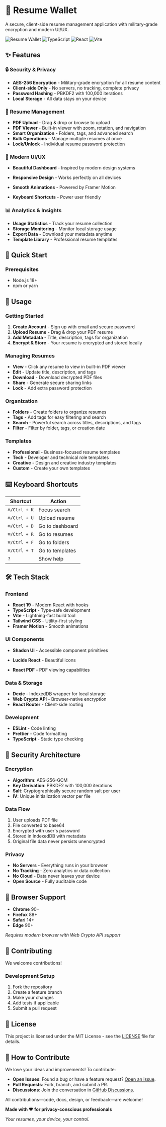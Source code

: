 # 🔐 Resume Wallet

A secure, client-side resume management application with military-grade encryption and modern UI/UX.

![Resume Wallet](https://img.shields.io/badge/Resume-Wallet-blue?style=for-the-badge)
![TypeScript](https://img.shields.io/badge/TypeScript-007ACC?style=for-the-badge&logo=typescript&logoColor=white)
![React](https://img.shields.io/badge/React-20232A?style=for-the-badge&logo=react&logoColor=61DAFB)
![Vite](https://img.shields.io/badge/Vite-646CFF?style=for-the-badge&logo=vite&logoColor=white)

## ✨ Features

### 🔒 **Security & Privacy**
- **AES-256 Encryption** - Military-grade encryption for all resume content
- **Client-side Only** - No servers, no tracking, complete privacy
- **Password Hashing** - PBKDF2 with 100,000 iterations
- **Local Storage** - All data stays on your device

### 📄 **Resume Management**
- **PDF Upload** - Drag & drop or browse to upload
- **PDF Viewer** - Built-in viewer with zoom, rotation, and navigation
- **Smart Organization** - Folders, tags, and advanced search
- **Bulk Operations** - Manage multiple resumes at once
- **Lock/Unlock** - Individual resume password protection

### 🎨 **Modern UI/UX**
- **Beautiful Dashboard** - Inspired by modern design systems
- **Responsive Design** - Works perfectly on all devices

- **Smooth Animations** - Powered by Framer Motion
- **Keyboard Shortcuts** - Power user friendly

### 📊 **Analytics & Insights**
- **Usage Statistics** - Track your resume collection
- **Storage Monitoring** - Monitor local storage usage
- **Export Data** - Download your metadata anytime
- **Template Library** - Professional resume templates

## 🚀 Quick Start

### Prerequisites
- Node.js 18+ 
- npm or yarn


## 🎯 Usage

### Getting Started
1. **Create Account** - Sign up with email and secure password
2. **Upload Resume** - Drag & drop your PDF resume
3. **Add Metadata** - Title, description, tags for organization
4. **Encrypt & Store** - Your resume is encrypted and stored locally

### Managing Resumes
- **View** - Click any resume to view in built-in PDF viewer
- **Edit** - Update title, description, and tags
- **Download** - Download decrypted PDF files
- **Share** - Generate secure sharing links
- **Lock** - Add extra password protection

### Organization
- **Folders** - Create folders to organize resumes
- **Tags** - Add tags for easy filtering and search
- **Search** - Powerful search across titles, descriptions, and tags
- **Filter** - Filter by folder, tags, or creation date

### Templates
- **Professional** - Business-focused resume templates
- **Tech** - Developer and technical role templates  
- **Creative** - Design and creative industry templates
- **Custom** - Create your own templates

## ⌨️ Keyboard Shortcuts

| Shortcut | Action |
|----------|--------|
| `⌘/Ctrl + K` | Focus search |
| `⌘/Ctrl + U` | Upload resume |
| `⌘/Ctrl + D` | Go to dashboard |
| `⌘/Ctrl + R` | Go to resumes |
| `⌘/Ctrl + F` | Go to folders |
| `⌘/Ctrl + T` | Go to templates |
| `?` | Show help |

## 🛠️ Tech Stack

### Frontend
- **React 19** - Modern React with hooks
- **TypeScript** - Type-safe development
- **Vite** - Lightning-fast build tool
- **Tailwind CSS** - Utility-first styling
- **Framer Motion** - Smooth animations


### UI Components
- **Shadcn UI** - Accessible component primitives
- **Lucide React** - Beautiful icons

- **React PDF** - PDF viewing capabilities

### Data & Storage
- **Dexie** - IndexedDB wrapper for local storage
- **Web Crypto API** - Browser-native encryption
- **React Router** - Client-side routing

### Development
- **ESLint** - Code linting
- **Prettier** - Code formatting
- **TypeScript** - Static type checking

## 🔐 Security Architecture

### Encryption
- **Algorithm**: AES-256-GCM
- **Key Derivation**: PBKDF2 with 100,000 iterations
- **Salt**: Cryptographically secure random salt per user
- **IV**: Unique initialization vector per file

### Data Flow
1. User uploads PDF file
2. File converted to base64
3. Encrypted with user's password
4. Stored in IndexedDB with metadata
5. Original file data never persists unencrypted

### Privacy
- **No Servers** - Everything runs in your browser
- **No Tracking** - Zero analytics or data collection
- **No Cloud** - Data never leaves your device
- **Open Source** - Fully auditable code

## 📱 Browser Support

- **Chrome** 90+
- **Firefox** 88+
- **Safari** 14+
- **Edge** 90+

*Requires modern browser with Web Crypto API support*

## 🤝 Contributing

We welcome contributions!

### Development Setup
1. Fork the repository
2. Create a feature branch
3. Make your changes
4. Add tests if applicable
5. Submit a pull request

## 📄 License

This project is licensed under the MIT License - see the [LICENSE](LICENSE) file for details.


## 🤗 How to Contribute

We love your ideas and improvements! To contribute:

- **Open Issues**: Found a bug or have a feature request? [Open an issue](https://github.com/W1LDN16H7/resume-holder/issues).
- **Pull Requests**: Fork, branch, and submit a PR. 
- **Discussions**: Join the conversation in [GitHub Discussions](https://github.com/W1LDN16H7/resume-holder/discussions).

All contributions—code, docs, design, or feedback—are welcome!



**Made with ❤️ for privacy-conscious professionals**

*Your resumes, your device, your control.*
